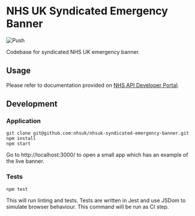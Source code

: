 # NHS UK Syndicated Emergency Banner

![Push](https://github.com/nhsuk/nhsuk-syndicated-emergency-banner/workflows/Push/badge.svg?event=push)

Codebase for syndicated NHS UK emergency banner.

## Usage
Please refer to documentation provided on [NHS API Developer Portal](https://developer.api.nhs.uk/).

## Development

### Application
```
git clone git@github.com:nhsuk/nhsuk-syndicated-emergency-banner.git
npm install
npm start
```
Go to http://localhost:3000/ to open a small app which has an example of the live banner.

### Tests
```
npm test
```
This will run linting and tests. Tests are written in Jest and use JSDom to simulate browser behaviour. This command will be run as CI step.
